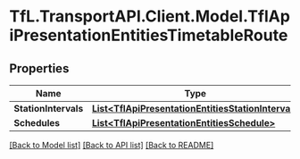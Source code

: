 # TfL.TransportAPI.Client.Model.TflApiPresentationEntitiesTimetableRoute
## Properties

Name | Type | Description | Notes
------------ | ------------- | ------------- | -------------
**StationIntervals** | [**List&lt;TflApiPresentationEntitiesStationInterval&gt;**](TflApiPresentationEntitiesStationInterval.md) |  | [optional] 
**Schedules** | [**List&lt;TflApiPresentationEntitiesSchedule&gt;**](TflApiPresentationEntitiesSchedule.md) |  | [optional] 

[[Back to Model list]](../../TfL.TransportAPI.Client/docs/README.md#documentation-for-models) [[Back to API list]](../../TfL.TransportAPI.Client/docs/README.md#documentation-for-api-endpoints) [[Back to README]](../../TfL.TransportAPI.Client/docs/README.md)


